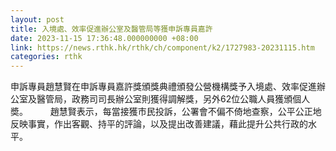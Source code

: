 ```yaml
---
layout: post
title: 入境處、效率促進辦公室及醫管局等獲申訴專員嘉許
date: 2023-11-15 17:36:48.000000000 +08:00
link: https://news.rthk.hk/rthk/ch/component/k2/1727983-20231115.htm
categories: rthk
---
```


申訴專員趙慧賢在申訴專員嘉許獎頒獎典禮頒發公營機構獎予入境處、效率促進辦公室及醫管局，政務司司長辦公室則獲得調解獎，另外62位公職人員獲頒個人奬。
　　 
趙慧賢表示，每當接獲市民投訴，公署會不偏不倚地查察，公平公正地反映事實，作出客觀、持平的評論，以及提出改善建議，藉此提升公共行政的水平。
